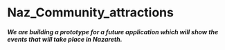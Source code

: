 # Naz_Community_attractions

##### We are building a prototype for a future application which will show the  events that will take place in Nazareth.
